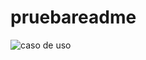 # pruebareadme
![caso de uso](https://user-images.githubusercontent.com/80118612/115572911-f0d87600-a285-11eb-9b0a-2d6ba0e31d44.PNG)
